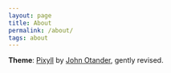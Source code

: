 ```yaml
---
layout: page
title: About
permalink: /about/
tags: about
---
```



**Theme**: [Pixyll](pixyll.com) by [John Otander](http://johnotander.com), gently revised.
